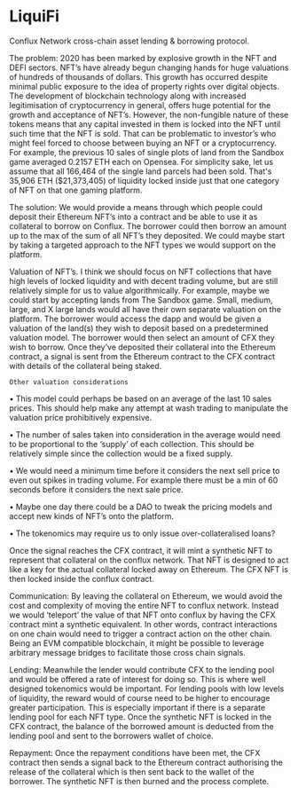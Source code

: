 
# LiquiFi

Conflux Network cross-chain asset lending & borrowing protocol.


The problem: 2020 has been marked by explosive growth in the NFT and DEFI sectors. NFT’s have already begun changing hands for huge valuations of hundreds of thousands of dollars. This growth has occurred despite minimal public exposure to the idea of property rights over digital objects. The development of blockchain technology along with increased legitimisation of cryptocurrency in general, offers huge potential for the growth and acceptance of NFT’s. However, the non-fungible nature of these tokens means that any capital invested in them is locked into the NFT until such time that the NFT is sold. That can be problematic to investor’s who might feel forced to choose between buying an NFT or a cryptocurrency. For example, the previous 10 sales of single plots of land from the Sandbox game averaged 0.2157 ETH each on Opensea. For simplicity sake, let us assume that all 166,464 of the single land parcels had been sold. That's 35,906 ETH ($21,373,405) of liquidity locked inside just that one category of NFT on that one gaming platform.

The solution: We would provide a means through which people could deposit their Ethereum NFT’s into a contract and be able to use it as collateral to borrow on Conflux. The borrower could then borrow an amount up to the max of the sum of all NFT’s they deposited. We could maybe start by taking a targeted approach to the NFT types we would support on the platform. 


Valuation of NFT’s.
I think we should focus on NFT collections that have high levels of locked liquidity and with decent trading volume, but are still relatively simple for us to value algorithmically. For example, maybe we could start by accepting lands from The Sandbox game. Small, medium, large, and X large lands would all have their own separate valuation on the platform. The borrower would access the dapp and would be given a valuation of the land(s) they wish to deposit based on a predetermined valuation model. The borrower would then select an amount of CFX they wish to borrow. Once they’ve deposited their collateral into the Ethereum contract, a signal is sent from the Ethereum contract to the CFX contract with details of the collateral being staked. 

	Other valuation considerations
•	This model could perhaps be based on an average of the last 10 sales prices. This should help make any attempt at wash trading to manipulate the valuation price prohibitively expensive.

•	The number of sales taken into consideration in the average would need to be proportional to the ‘supply’ of each collection. This should be relatively simple since the collection would be a fixed supply.

•	We would need a minimum time before it considers the next sell price to even out spikes in trading volume. For example there must be a min of 60 seconds before it considers the next sale price.

•	Maybe one day there could be a DAO to tweak the pricing models and accept new kinds of NFT’s onto the platform.

•	The tokenomics may require us to only issue over-collateralised loans?


Once the signal reaches the CFX contract, it will mint a synthetic NFT to represent that collateral on the conflux network. That NFT is designed to act like a key for the actual collateral locked away on Ethereum. The CFX NFT is then locked inside the conflux contract. 


Communication:
By leaving the collateral on Ethereum, we would avoid the cost and complexity of moving the entire NFT to conflux network. Instead we would ‘teleport’ the value of that NFT onto conflux by having the CFX contract mint a synthetic equivalent. In other words, contract interactions on one chain would need to trigger a contract action on the other chain. Being an EVM compatible blockchain, it might be possible to leverage arbitrary message bridges to facilitate those cross chain signals.


Lending:
Meanwhile the lender would contribute CFX to the lending pool and would be offered a rate of interest for doing so. This is where well designed tokenomics would be important. For lending pools with low levels of liquidity, the reward would of course need to be higher to encourage greater participation. This is especially important if there is a separate lending pool for each NFT type. Once the synthetic NFT is locked in the CFX contract, the balance of the borrowed amount is deducted from the lending pool and sent to the borrowers wallet of choice. 


Repayment:
Once the repayment conditions have been met, the CFX contract then sends a signal back to the Ethereum contract authorising the release of the collateral which is then sent back to the wallet of the borrower. The synthetic NFT is then burned and the process complete.


 

